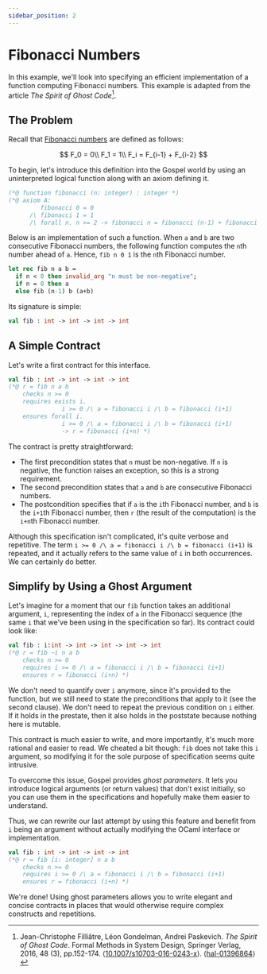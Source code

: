 ```yaml
---
sidebar_position: 2
---
```


# Fibonacci Numbers

In this example, we'll look into specifying an efficient implementation of a
function computing Fibonacci numbers. This example is adapted from the article
_The Spirit of Ghost Code_[^1].

[^1]: Jean-Christophe Filliâtre, Léon Gondelman, Andrei Paskevich. _The Spirit
    of Ghost Code_. Formal Methods in System Design, Springer Verlag, 2016, 48
    (3), pp.152-174.
    ⟨[10.1007/s10703-016-0243-x](https://dx.doi.org/10.1007/s10703-016-0243-x)⟩.
    ⟨[hal-01396864](https://hal.archives-ouvertes.fr/hal-01396864v1)⟩

## The Problem

Recall that [Fibonacci numbers](https://en.wikipedia.org/wiki/Fibonacci_number)
are defined as follows:

$$
F_0 = 0\\
F_1 = 1\\
F_i = F_{i-1} + F_{i-2}
$$

To begin, let's introduce this definition into the Gospel world by using an
uninterpreted logical function along with an axiom defining it.

```ocaml
(*@ function fibonacci (n: integer) : integer *)
(*@ axiom A: 
         fibonacci 0 = 0
      /\ fibonacci 1 = 1
      /\ forall n. n >= 2 -> fibonacci n = fibonacci (n-1) + fibonacci (n-2) *) 
```

Below is an implementation of such a function. When `a` and `b` are two
consecutive Fibonacci numbers, the following function computes the `n`th number
ahead of `a`. Hence, `fib n 0 1` is the `n`th Fibonacci number.

```ocaml
let rec fib n a b =
  if n < 0 then invalid_arg "n must be non-negative";
  if n = 0 then a
  else fib (n-1) b (a+b)
```

Its signature is simple:

```ocaml
val fib : int -> int -> int -> int
```

## A Simple Contract

Let's write a first contract for this interface.

```ocaml
val fib : int -> int -> int -> int
(*@ r = fib n a b
    checks n >= 0
    requires exists i.
               i >= 0 /\ a = fibonacci i /\ b = fibonacci (i+1)
    ensures forall i.
               i >= 0 /\ a = fibonacci i /\ b = fibonacci (i+1)
               -> r = fibonacci (i+n) *)
```

The contract is pretty straightforward:
  - The first precondition states that `n` must be non-negative. If `n`
    is negative, the function raises an exception, so this is a strong
    requirement.
  - The second precondition states that `a` and `b` are consecutive Fibonacci numbers.
  - The postcondition specifies that if `a` is the `i`th Fibonacci number, and
    `b` is the `i+1`th Fibonacci number, then `r` (the result of the
    computation) is the `i+n`th Fibonacci number.
    
Although this specification isn't complicated, it's
quite verbose and repetitive. The term `i >= 0 /\ a = fibonacci i /\ b =
fibonacci (i+1)` is repeated, and it actually refers to the same value of `i`
in both occurrences. We can certainly do better.

## Simplify by Using a Ghost Argument

Let's imagine for a moment that our `fib` function takes an additional
argument, `i`, representing the index of `a` in the Fibonacci sequence (the same
`i` that we've been using in the specification so far). Its contract could look
like:

```ocaml
val fib : i:int -> int -> int -> int -> int
(*@ r = fib ~i n a b
    checks n >= 0
    requires i >= 0 /\ a = fibonacci i /\ b = fibonacci (i+1)
    ensures r = fibonacci (i+n) *)
```

We don't need to quantify over `i` anymore, since it's provided to the
function, but we still need to state the preconditions that apply to it (see the
second clause). We don't need to repeat the previous condition on `i` either. 
If it holds in the prestate, then it also holds in the poststate because nothing
here is mutable.

This contract is much easier to write, and more importantly, it's much more rational
and easier to read. We cheated a bit though: `fib` does not take this `i`
argument, so modifying it for the sole purpose of specification seems quite
intrusive.

To overcome this issue, Gospel provides *ghost parameters*. It lets you
introduce logical arguments (or return values) that don't exist initially, so
you can use them in the specifications and hopefully make them easier to
understand. 

Thus, we can rewrite our last attempt by using this feature and benefit from
`i` being an argument without actually modifying the OCaml interface or
implementation.

```ocaml
val fib : int -> int -> int -> int
(*@ r = fib [i: integer] n a b
    checks n >= 0
    requires i >= 0 /\ a = fibonacci i /\ b = fibonacci (i+1)
    ensures r = fibonacci (i+n) *)
```

We're done! Using ghost parameters allows you to write elegant and concise
contracts in places that would otherwise require complex constructs and
repetitions.

